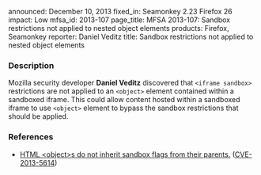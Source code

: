 announced: December 10, 2013
fixed_in: Seamonkey 2.23
          Firefox 26
impact: Low
mfsa_id: 2013-107
page_title: MFSA 2013-107: Sandbox restrictions not applied to nested object elements
products: Firefox, Seamonkey
reporter: Daniel Veditz
title: Sandbox restrictions not applied to nested object elements

<h3>Description</h3>

<p>Mozilla security developer <strong>Daniel Veditz</strong> discovered that
<code>&lt;iframe sandbox&gt;</code> restrictions are not applied to an
<code>&lt;object&gt;</code> element contained within a sandboxed iframe. This
could allow content hosted within a sandboxed iframe to use
<code>&lt;object&gt;</code> element to bypass the sandbox restrictions that
should be applied.</p>

<h3>References</h3>

<ul>
  <li><a href="https://bugzilla.mozilla.org/show_bug.cgi?id=886262">
       HTML &lt;object&gt;s do not inherit sandbox flags from their parents.</a>
(<a href="http://cve.mitre.org/cgi-bin/cvename.cgi?name=CVE-2013-5614" class="ex-ref">CVE-2013-5614</a>)</li>
</ul>



